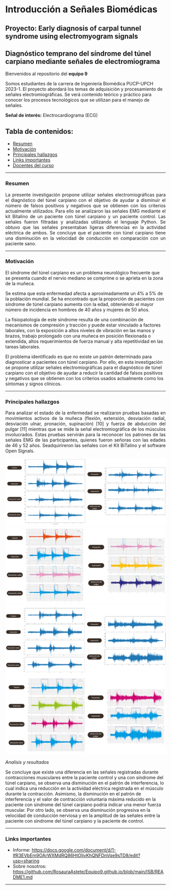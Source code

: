 # Introducción a Señales Biomédicas
## Proyecto: **Early diagnosis of carpal tunnel syndrome using electromyogram signals**  

## **Diagnóstico temprano del síndrome del túnel carpiano mediante señales de electromiograma** 

Bienvenidos al repositorio del **equipo 9**

Somos estudiantes de la carrera de Ingeniería Biomédica PUCP-UPCH 2023-1.
El proyecto abordará los temas de adquisición y procesamiento de señales electromiográficas. Se verá contenido teórico y práctico para conocer los procesos tecnológicos que se utilizan para el manejo de señales.

**Señal de interés:** Electrocardiograma (ECG)

<h2 align="justify"> 
Tabla de contenidos:
</h2>

- [Resumen](#resumen)
- [Motivación](#motivación)
- [Principales hallazgos](#principales-hallazgos)
- [Links importantes](#links-importantes)
- [Docentes del curso](#docentes-del-curso)
---

### Resumen
<p align="justify"> 
La presente investigación propone utilizar señales electromiográficas para el diagnóstico del túnel carpiano con el objetivo de ayudar a disminuir el número de falsos positivos y negativos que se obtienen con los criterios actualmente utilizados. Para ello se analizaron las señales EMG mediante el kit Bitalino de un paciente con túnel carpiano y un paciente control. Las señales fueron filtradas y analizadas utilizando el lenguaje Python. Se obtuvo que las señales presentaban ligeras diferencias en la actividad eléctrica de ambos. Se concluye que el paciente con túnel carpiano tiene una disminución en la velocidad de conducción en comparación con un paciente sano.

</p>

---

### Motivación
<p align="justify"> 

El síndrome del túnel carpiano es un problema neurológico frecuente que se presenta cuando el nervio mediano se comprime o se aprieta en la zona de la muñeca. 

Se estima que esta enfermedad afecta a aproximadamente un 4% a 5% de la población mundial. Se ha encontrado que la proporción de pacientes con síndrome de túnel carpiano aumenta con la edad, obteniendo el mayor número de incidencia en hombres de 40 años y mujeres de 50 años. 

La fisiopatología de este síndrome resulta de una combinación de mecanismos de compresión y tracción y puede estar vinculado a factores laborales, con la exposición a altos niveles de vibración en las manos y brazos, trabajo prolongado con una muñeca en posición flexionada o extendida, altos requerimientos de fuerza manual y alta repetitividad en las tareas laborales.

El problema identificado es que no existe un patrón determinado para diagnosticar a pacientes con túnel carpiano. Por ello, en esta investigación se propone utilizar señales electromiográficas para el diagnóstico de túnel carpiano con el objetivo de ayudar a reducir la cantidad de falsos positivos y negativos que se obtienen con los criterios usados actualmente como los síntomas y signos clínicos. 

</p>

---
     

### Principales hallazgos
<p align="justify">   
Para analizar el estado de la enfermedad se realizaron pruebas basadas en movimientos activos de la muñeca (flexión, extensión, desviación radial, desviación ulnar, pronación, supinación) [10] y fuerza de abducción del pulgar [11] mientras que se mide la señal electromiográfica de los músculos involucrados. Estas pruebas servirán para la reconocer los patrones de las señales EMG de las participantes, quienes fueron señoras con las edades de 46 y 52 años. Seadquirireron las señales con el Kit BiTalino y el software Open Signals.

![control](image.png)
![control_filtrado](image-1.png)
![paciente](image-2.png)
![paciente_filtrado](image-3.png)


*Analisis y resultados*

Se concluye que existe una diferencia en las señales registradas durante contracciones musculares entre la paciente control y una con síndrome del túnel carpiano, se observa una disminución en el patrón de interferencia, lo cual indica una reducción en la actividad eléctrica registrada en el músculo durante la contracción. Asimismo, la disminución en el patrón de interferencia y el valor de contracción voluntaria máxima reducido en la paciente con síndrome del túnel carpiano podría indicar una menor fuerza muscular. Por otro lado, se observa una disminución progresiva en la velocidad de conducción nerviosa y en la amplitud de las señales entre la paciente con síndrome del túnel carpiano y la paciente de control. 


</p>   

---
     
### Links importantes
* Informe: https://docs.google.com/document/d/1-lfR3EVbEm9OArWXMdRQ86HtOIjvKhQNFDnVqe9sTD8/edit?usp=sharing
* Sobre nosotros: https://github.com/RosauraAstete/Equipo9.github.io/blob/main/ISB/README1.md

---
